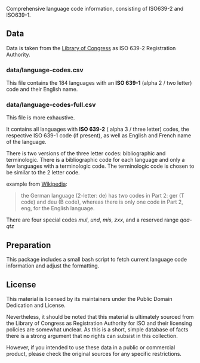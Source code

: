 Comprehensive language code information, consisting of ISO639-2 and ISO639-1.
 
## Data

Data is taken from the [Library of Congress](http://www.loc.gov/standards/iso639-2/iso639-2ra.html)
as ISO 639-2 Registration Authority.

### data/language-codes.csv 

This file contains the 184 languages with an  __ISO 639-1__ (alpha 2 / two letter) code and their English name. 

### data/language-codes-full.csv 

This file is more exhaustive. 

It contains all languages with __ISO 639-2__ ( alpha 3 / three letter) codes, the respective ISO 639-1 code (if present), as well as English and French name of the language.

There is two versions of the three letter codes: bibliographic and terminologic. There is a bibliographic code for each language and only a few languages with a terminologic code.
The terminologic code is chosen to be similar to the 2 letter code. 

example from [Wikipedia](https://en.wikipedia.org/wiki/ISO_639#Relations_between_the_parts):
> the German language (2-letter: de) has two codes in Part 2: ger (T code) and deu (B code), whereas there is only one code in Part 2, eng, for the English language.

There are four special codes *mul*, *und*, *mis*, *zxx*, and a reserved range *qaa-qtz*
 
## Preparation

This package includes a small bash script to fetch current language code information
and adjust the formatting.

## License

This material is licensed by its maintainers under the Public Domain Dedication
and License.

Nevertheless, it should be noted that this material is ultimately sourced from
the Library of Congress as Registration Authority for ISO and their licensing policies are somewhat
unclear. As this is a short, simple database of facts there is a strong argument
that no rights can subsist in this collection. 

However, if you intended to use these data in a public or commercial product, please
check the original sources for any specific restrictions.


